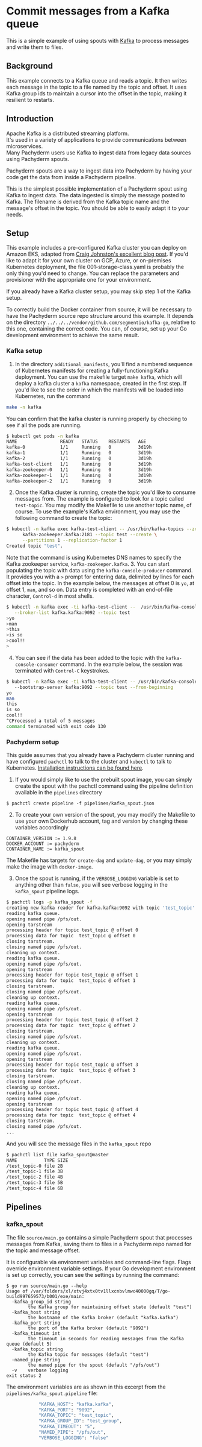 # Commit messages from a Kafka queue

This is a simple example of using spouts with [Kafka](https://kafka.apache.org) to process messages and write them to files.

## Background

This example connects to a Kafka queue and reads a topic.
It then writes each message in the topic to a file named by the topic and offset. 
It uses Kafka group ids to maintain a cursor into the offset in the topic, 
making it resilient to restarts.

## Introduction

Apache Kafka is a distributed streaming platform.  
It's used in a variety of applications to provide communications between microservices.  
Many Pachyderm users use Kafka to ingest data from legacy data sources using Pachyderm spouts.

Pachyderm spouts are a way to ingest data into Pachyderm 
by having your code get the data from inside a Pachyderm pipeline.

This is the simplest possible implementation of a Pachyderm spout using Kafka to ingest data.
The data ingested is simply the message posted to Kafka.
The filename is derived from the Kafka topic name and the message's offset in the topic.
You should be able to easily adapt it to your needs.

## Setup

This example includes a pre-configured Kafka cluster you can deploy on Amazon EKS,
adapted from [Craig Johnston's excellent blog post](https://imti.co/kafka-kubernetes/).
If you'd like to adapt it for your own cluster on GCP, Azure, or on-premises Kubernetes deployment,
the file 001-storage-class.yaml is probably the only thing you'd need to change.
You can replace the parameters and provisioner with the appropriate one for your environment.

If you already have a Kafka cluster setup, you may skip step 1 of the Kafka setup.

To correctly build the Docker container from source, 
it will be necessary to have the Pachyderm source repo structure around this example.
It depends on the directory `../../../vendor/github.com/segmentio/kafka-go`,
relative to this one,
containing the correct code.
You can, of course, set up your Go development environment to achieve the same result.

### Kafka setup

1. In the directory `additional_manifests`, 
you'll find a numbered sequence of Kubernetes manifests for creating a fully-functioning Kafka deployment.
You can use the makefile target `make kafka`,
which will deploy a kafka cluster a `kafka` namespace, created in the first step.
If you'd like to see the order in which the manifests will be loaded into Kubernetes,
run the command
```sh
make -n kafka
```
You can confirm that the kafka cluster is running properly by checking to see if all the pods are running.
```sh
$ kubectl get pods -n kafka
NAME                READY   STATUS    RESTARTS   AGE
kafka-0             1/1     Running   0          3d19h
kafka-1             1/1     Running   0          3d19h
kafka-2             1/1     Running   0          3d19h
kafka-test-client   1/1     Running   0          3d19h
kafka-zookeeper-0   1/1     Running   0          3d19h
kafka-zookeeper-1   1/1     Running   0          3d19h
kafka-zookeeper-2   1/1     Running   0          3d19h
```
2. Once the Kafka cluster is running, create the topic you'd like to consume messages from.
The example is configured to look for a topic called `test-topic`.
You may modify the Makefile to use another topic name, of course.
To use the example's Kafka environment,
you may use the following command to create the topic:
```sh
$ kubectl -n kafka exec kafka-test-client -- /usr/bin/kafka-topics --zookeeper \
      kafka-zookeeper.kafka:2181 --topic test --create \
      --partitions 1 --replication-factor 1
Created topic "test".
```
Note that the command is using Kubernetes DNS names to specify the Kafka zookeeper service,
`kafka-zookeeper.kafka`.
3. You can start populating the topic with data using the `kafka-console-producer` command.
It provides you with a `>` prompt for entering data,
delimited by lines for each offset into the topic.
In the example below, the messages at offset 0 is `yo`, 
at offset 1, `man`,
and so on.
Data entry is completed with an end-of-file character,
`Control-d` in most shells.
```sh
$ kubectl -n kafka exec -ti kafka-test-client --  /usr/bin/kafka-console-producer \
   --broker-list kafka.kafka:9092 --topic test 
>yo 
>man
>this 
>is so
>cool!!
>
```
4. You can see if the data has been added to the topic with the `kafka-console-consumer` command.
In the example below,
the session was terminated with `Control-C` keystrokes.
```sh
$ kubectl -n kafka exec -ti kafka-test-client -- /usr/bin/kafka-console-consumer 
   --bootstrap-server kafka:9092 --topic test --from-beginning
yo
man
this
is so
cool!!
^CProcessed a total of 5 messages
command terminated with exit code 130
```
### Pachyderm setup

This guide assumes that you already have a Pachyderm cluster running and have configured `pachctl` to talk to the cluster and `kubectl` to talk to Kubernetes.
[Installation instructions can be found here](http://pachyderm.readthedocs.io/en/stable/getting_started/local_installation.html).

1. If you would simply like to use the prebuilt spout image,
you can simply create the spout with the pachctl command
using the pipeline definition available in the `pipelines` directory
```
$ pachctl create pipeline -f pipelines/kafka_spout.json
```

2. To create your own version of the spout,
you may modify the Makefile to use your own Dockerhub account, tag and version
by changing these variables accordingly
```
CONTAINER_VERSION := 1.9.8
DOCKER_ACCOUNT := pachyderm
CONTAINER_NAME := kafka_spout
```
The Makefile has targets for `create-dag` and `update-dag`, 
or you may simply make the image with `docker-image`.

3. Once the spout is running, 
if the `VERBOSE_LOGGING` variable is set to anything other than `false`,
you will see verbose logging in the `kafka_spout` pipeline logs.
```sh
$ pachctl logs -p kafka_spout -f
creating new kafka reader for kafka.kafka:9092 with topic 'test_topic' and group 'test_group'
reading kafka queue.
opening named pipe /pfs/out.
opening tarstream
processing header for topic test_topic @ offset 0
processing data for topic  test_topic @ offset 0
closing tarstream.
closing named pipe /pfs/out.
cleaning up context.
reading kafka queue.
opening named pipe /pfs/out.
opening tarstream
processing header for topic test_topic @ offset 1
processing data for topic  test_topic @ offset 1
closing tarstream.
closing named pipe /pfs/out.
cleaning up context.
reading kafka queue.
opening named pipe /pfs/out.
opening tarstream
processing header for topic test_topic @ offset 2
processing data for topic  test_topic @ offset 2
closing tarstream.
closing named pipe /pfs/out.
cleaning up context.
reading kafka queue.
opening named pipe /pfs/out.
opening tarstream
processing header for topic test_topic @ offset 3
processing data for topic  test_topic @ offset 3
closing tarstream.
closing named pipe /pfs/out.
cleaning up context.
reading kafka queue.
opening named pipe /pfs/out.
opening tarstream
processing header for topic test_topic @ offset 4
processing data for topic  test_topic @ offset 4
closing tarstream.
closing named pipe /pfs/out.
...
```
And you will see the message files in the `kafka_spout` repo
```sh
$ pachctl list file kafka_spout@master
NAME          TYPE SIZE 
/test_topic-0 file 2B   
/test_topic-1 file 3B   
/test_topic-2 file 4B   
/test_topic-3 file 5B   
/test_topic-4 file 6B   
```
## Pipelines

### kafka_spout

The file `source/main.go` contains a simple Pachyderm spout that processes messages from Kafka,
saving them to files in a Pachyderm repo named for the topic and message offset.

It is configurable via environment variables and command-line flags. 
Flags override environment variable settings.
If your Go development environment is set up correctly,
you can see the settings by running the command:
```
$ go run source/main.go --help
Usage of /var/folders/xl/xtvj4xtx0tv1llxcnbvlmwc40000gq/T/go-build997659573/b001/exe/main:
  -kafka_group_id string
    	the Kafka group for maintaining offset state (default "test")
  -kafka_host string
    	the hostname of the Kafka broker (default "kafka.kafka")
  -kafka_port string
    	the port of the Kafka broker (default "9092")
  -kafka_timeout int
    	the timeout in seconds for reading messages from the Kafka queue (default 5)
  -kafka_topic string
    	the Kafka topic for messages (default "test")
  -named_pipe string
    	the named pipe for the spout (default "/pfs/out")
  -v	verbose logging
exit status 2
```
The environment variables are as shown 
in this excerpt from the `pipelines/kafka_spout.pipeline` file:
```sh
            "KAFKA_HOST": "kafka.kafka",
            "KAFKA_PORT": "9092",
            "KAFKA_TOPIC": "test_topic",
            "KAFKA_GROUP_ID": "test_group",
            "KAFKA_TIMEOUT": "5",
            "NAMED_PIPE": "/pfs/out",
            "VERBOSE_LOGGING": "false"
```

